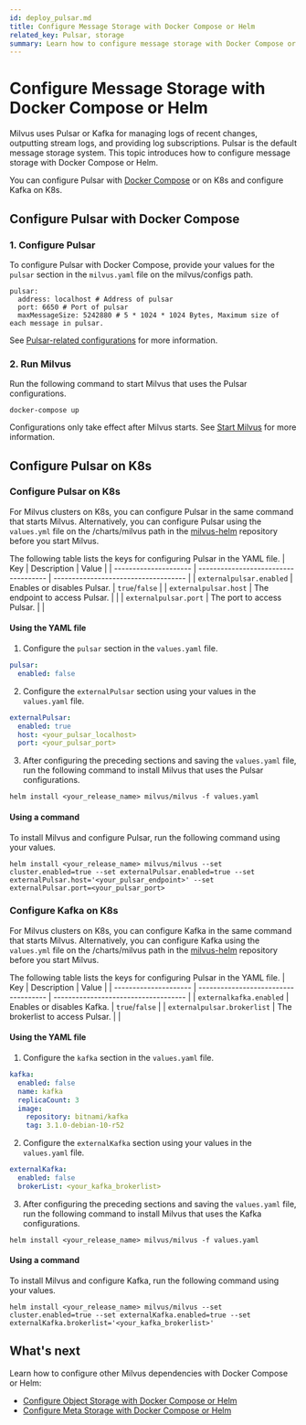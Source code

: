 ```yaml
---
id: deploy_pulsar.md
title: Configure Message Storage with Docker Compose or Helm
related_key: Pulsar, storage
summary: Learn how to configure message storage with Docker Compose or Helm.
---
```


# Configure Message Storage with Docker Compose or Helm

Milvus uses Pulsar or Kafka for managing logs of recent changes, outputting stream logs, and providing log subscriptions. Pulsar is the default message storage system. This topic introduces how to configure message storage with Docker Compose or Helm.

You can configure Pulsar with [Docker Compose](https://docs.docker.com/get-started/overview/) or on K8s and configure Kafka on K8s.

## Configure Pulsar with Docker Compose

### 1. Configure Pulsar

To configure Pulsar with Docker Compose, provide your values for the `pulsar` section in the `milvus.yaml` file on the milvus/configs path.

```
pulsar:
  address: localhost # Address of pulsar
  port: 6650 # Port of pulsar
  maxMessageSize: 5242880 # 5 * 1024 * 1024 Bytes, Maximum size of each message in pulsar.
```

See [Pulsar-related configurations](configure_pulsar.md) for more information.

### 2. Run Milvus

Run the following command to start Milvus that uses the Pulsar configurations.

```
docker-compose up
```

<div class="alert note">Configurations only take effect after Milvus starts. See <a href=https://milvus.io/docs/v2.1.1/install_cluster-docker.md#Start-Milvus>Start Milvus</a> for more information.</div>


## Configure Pulsar on K8s

### Configure Pulsar on K8s

For Milvus clusters on K8s, you can configure Pulsar in the same command that starts Milvus. Alternatively, you can configure Pulsar using the <code>values.yml</code> file on the /charts/milvus path in the [milvus-helm](https://github.com/milvus-io/milvus-helm) repository before you start Milvus.

 The following table lists the keys for configuring Pulsar in the YAML file.
| Key             | Description                          | Value                                 |
| --------------------- | ------------------------------------ | ------------------------------------ |
| <code>externalpulsar.enabled</code>    | Enables or disables Pulsar.     | <code>true</code>/<code>false</code> |
| <code>externalpulsar.host</code>       | The endpoint to access Pulsar.    |                                      |
| <code>externalpulsar.port</code>       | The port to access Pulsar.     |                                      |

#### Using the YAML file

1. Configure the <code>pulsar</code> section in the <code>values.yaml</code> file.

```yaml
pulsar:
  enabled: false
```

2. Configure the <code>externalPulsar</code> section using your values in the <code>values.yaml</code> file.

```yaml
externalPulsar:
  enabled: true
  host: <your_pulsar_localhost>
  port: <your_pulsar_port>
```

3. After configuring the preceding sections and saving the <code>values.yaml</code> file, run the following command to install Milvus that uses the Pulsar configurations.

```shell
helm install <your_release_name> milvus/milvus -f values.yaml
```
#### Using a command

To install Milvus and configure Pulsar, run the following command using your values.

```shell
helm install <your_release_name> milvus/milvus --set cluster.enabled=true --set externalPulsar.enabled=true --set externalPulsar.host='<your_pulsar_endpoint>' --set externalPulsar.port=<your_pulsar_port>
```

### Configure Kafka on K8s

For Milvus clusters on K8s, you can configure Kafka in the same command that starts Milvus. Alternatively, you can configure Kafka using the <code>values.yml</code> file on the /charts/milvus path in the [milvus-helm](https://github.com/milvus-io/milvus-helm) repository before you start Milvus.

 The following table lists the keys for configuring Pulsar in the YAML file.
| Key             | Description                          | Value                                 |
| --------------------- | ------------------------------------ | ------------------------------------ |
| <code>externalkafka.enabled</code>    | Enables or disables Kafka.     | <code>true</code>/<code>false</code> |
| <code>externalpulsar.brokerlist</code>       | The brokerlist to access Pulsar.    |                                      |

#### Using the YAML file

1. Configure the <code>kafka</code> section in the <code>values.yaml</code> file.

```yaml
kafka:
  enabled: false
  name: kafka
  replicaCount: 3
  image:
    repository: bitnami/kafka
    tag: 3.1.0-debian-10-r52
```

2. Configure the <code>externalKafka</code> section using your values in the <code>values.yaml</code> file.

```yaml
externalKafka:
  enabled: false
  brokerList: <your_kafka_brokerlist>
```

3. After configuring the preceding sections and saving the <code>values.yaml</code> file, run the following command to install Milvus that uses the Kafka configurations.

```shell
helm install <your_release_name> milvus/milvus -f values.yaml
```
#### Using a command

To install Milvus and configure Kafka, run the following command using your values.

```shell
helm install <your_release_name> milvus/milvus --set cluster.enabled=true --set externalKafka.enabled=true --set externalKafka.brokerlist='<your_kafka_brokerlist>'
```

## What's next

Learn how to configure other Milvus dependencies with Docker Compose or Helm:
- [Configure Object Storage with Docker Compose or Helm](deploy_s3.md)
- [Configure Meta Storage with Docker Compose or Helm](deploy_etcd.md)
